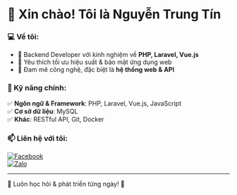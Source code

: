 # 👋 Xin chào! Tôi là Nguyễn Trung Tín  

### 💻 Về tôi:  
- 🔹 Backend Developer với kinh nghiệm về **PHP, Laravel, Vue.js**  
- 🔹 Yêu thích tối ưu hiệu suất & bảo mật ứng dụng web  
- 🔹 Đam mê công nghệ, đặc biệt là **hệ thống web & API**  

### 🚀 Kỹ năng chính:  
✅ **Ngôn ngữ & Framework**: PHP, Laravel, Vue.js, JavaScript  
✅ **Cơ sở dữ liệu**: MySQL  
✅ **Khác**: RESTful API, Git, Docker  

### 📫 Liên hệ với tôi:  
[![Facebook](https://img.shields.io/badge/Facebook-Profile-blue)](https://www.facebook.com/linkshot012)  
[![Zalo](https://img.shields.io/badge/Zalo-Chat-green)](0819060918)  

---
🌱 Luôn học hỏi & phát triển từng ngày! 🚀
